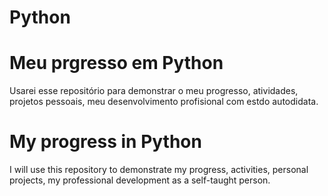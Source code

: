 # Python
 # Meu prgresso em Python
 Usarei esse repositório para demonstrar o meu progresso, atividades, projetos pessoais, meu desenvolvimento profisional com estdo autodidata.
 
 # My progress in Python
 I will use this repository to demonstrate my progress, activities, personal projects, my professional development as a self-taught person.

